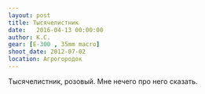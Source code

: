 ```yaml
---
layout: post
title: Тысячелистник
date:   2016-04-13 00:00:00
author: К.С.
gear: [E-300 , 35mm macro]
shoot_date: 2012-07-02
location: Агрогородок
---
```


Тысячелистник, розовый. Мне нечего про него сказать.
